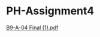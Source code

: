 # PH-Assignment4
[B9-A-04 Final (1).pdf](https://github.com/SadatRiyad/PH-Assignment4/files/14378226/B9-A-04.Final.1.pdf)
